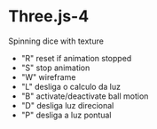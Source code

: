 # Three.js-4
Spinning dice with texture

- "R" reset if animation stopped
- "S" stop animation
- "W"  wireframe
- "L" desliga o calculo da luz
- "B" activate/deactivate ball motion
- "D" desliga luz direcional
- "P" desliga a luz pontual
